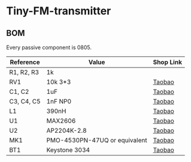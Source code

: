 # Tiny-FM-transmitter

## BOM

Every passive component is 0805.

| Reference  | Value                         | Shop Link                                                  |
|------------|-------------------------------|------------------------------------------------------------|
| R1, R2, R3 | 1k                            |   |
| RV1        | 10k 3*3                       | [Taobao](https://item.taobao.com/item.htm?id=562183017821) |
| C1, C2     | 1uF                           | [Taobao](https://item.taobao.com/item.htm?id=551324130901) |
| C3, C4, C5 | 1nF NP0                       | [Taobao](https://item.taobao.com/item.htm?id=549142254986) |
| L1         | 390nH                         | [Taobao](https://item.taobao.com/item.htm?id=553342609305) |
| U1         | MAX2606                       | [Taobao](https://item.taobao.com/item.htm?id=562831308172) |
| U2         | AP2204K-2.8                   | [Taobao](https://item.taobao.com/item.htm?id=38658505879) |
| MK1        | PMO-4530PN-47UQ or equivalent | [Taobao](https://item.taobao.com/item.htm?id=522576248784) |
| BT1        | Keystone 3034                 | [Taobao](https://item.taobao.com/item.htm?id=564362395469) |
